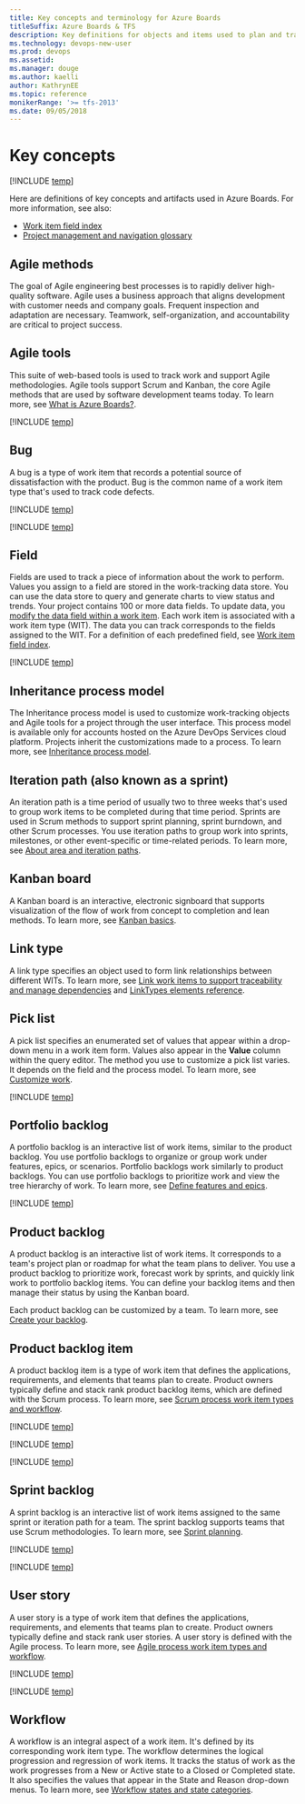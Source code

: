 ```yaml
---
title: Key concepts and terminology for Azure Boards
titleSuffix: Azure Boards & TFS 
description: Key definitions for objects and items used to plan and track work by using Azure Boards
ms.technology: devops-new-user 
ms.prod: devops
ms.assetid: 
ms.manager: douge
ms.author: kaelli
author: KathrynEE
ms.topic: reference
monikerRange: '>= tfs-2013'
ms.date: 09/05/2018  
---
```


# Key concepts 

[!INCLUDE [temp](../_shared/version-vsts-tfs-all-versions.md)]

Here are definitions of key concepts and artifacts used in Azure Boards. For more information, see also: 
- [Work item field index](../work-items/guidance/work-item-field.md)
- [Project management and navigation glossary](../../project/navigation/glossary.md)  

## Agile methods
The goal of Agile engineering best processes is to rapidly deliver high-quality software. Agile uses a business approach that aligns development with customer needs and company goals. Frequent inspection and adaptation are necessary. Teamwork, self-organization, and accountability are critical to project success.  

## Agile tools
This suite of web-based tools is used to track work and support Agile methodologies. Agile tools support Scrum and Kanban, the core Agile methods that are used by software development teams today. To learn more, see [What is Azure Boards?](what-is-azure-boards.md).

[!INCLUDE [temp](../../_shared/glossary-terms/area-paths.md)] 

## Bug
A bug is a type of work item that records a potential source of dissatisfaction with the product. Bug is the common name of a work item type that's used to track code defects.  

[!INCLUDE [temp](../../_shared/glossary-terms/dashboards.md)] 

[!INCLUDE [temp](../../_shared/glossary-terms/favorites.md)] 

## Field 
Fields are used to track a piece of information about the work to perform. Values you assign to a field are stored in the work-tracking data store. You can use the data store to query and generate charts to view status and trends. Your project contains 100 or more data fields. To update data, you [modify the data field within a work item](plan-track-work.md). Each work item is associated with a work item type (WIT). The data you can track corresponds to the fields assigned to the WIT. For a definition of each predefined field, see [Work item field index](../work-items/guidance/work-item-field.md). 

[!INCLUDE [temp](../../_shared/glossary-terms/follow.md)] 

## Inheritance process model 
The Inheritance process model is used to customize work-tracking objects and Agile tools for a project through the user interface. This process model is available only for accounts hosted on the Azure DevOps Services cloud platform. Projects inherit the customizations made to a process. To learn more, see [Inheritance process model](../../organizations/settings/work/inheritance-process-model.md).


## Iteration path (also known as a sprint)
An iteration path is a time period of usually two to three weeks that's used to group work items to be completed during that time period. Sprints are used in Scrum methods to support sprint planning, sprint burndown, and other Scrum processes. You use iteration paths to group work into sprints, milestones, or other event-specific or time-related periods. To learn more, see [About area and iteration paths](../../organizations/settings/about-areas-iterations.md).

## Kanban board 
A Kanban board is an interactive, electronic signboard that supports visualization of the flow of work from concept to completion and lean methods. To learn more, see [Kanban basics](../boards/kanban-quickstart.md).

 
## Link type
A link type specifies an object used to form link relationships between different WITs. To learn more, see [Link work items to support traceability and manage dependencies](../queries/link-work-items-support-traceability.md) and [LinkTypes elements reference](../../reference/xml/link-type-element-reference.md).  

## Pick list

A pick list specifies an enumerated set of values that appear within a drop-down menu in a work item form. Values also appear in the **Value** column within the query editor. The method you use to customize a pick list varies. It depends on the field and the process model. To learn more, see [Customize work](../../reference/customize-work.md). 

[!INCLUDE [temp](../../_shared/glossary-terms/plans.md)] 

## Portfolio backlog 
A portfolio backlog is an interactive list of work items, similar to the product backlog. You use portfolio backlogs to organize or group work under features, epics, or scenarios. Portfolio backlogs work similarly to product backlogs. You can use portfolio backlogs to prioritize work and view the tree hierarchy of work. To learn more, see [Define features and epics](../backlogs/define-features-epics.md). 

[!INCLUDE [temp](../../_shared/glossary-terms/process.md)]  

## Product backlog 
A product backlog is an interactive list of work items. It corresponds to a team's project plan or roadmap for what the team plans to deliver. You use a product backlog to prioritize work, forecast work by sprints, and quickly link work to portfolio backlog items. You can define your backlog items and then manage their status by using the Kanban board. 

Each product backlog can be customized by a team. To learn more, see [Create your backlog](../backlogs/create-your-backlog.md). 

## Product backlog item
A product backlog item is a type of work item that defines the applications, requirements, and elements that teams plan to create. Product owners typically define and stack rank product backlog items, which are defined with the Scrum process. To learn more, see [Scrum process work item types and workflow](../work-items/guidance/scrum-process-workflow.md). 

[!INCLUDE [temp](../../_shared/glossary-terms/projects.md)] 

[!INCLUDE [temp](../../_shared/glossary-terms/queries.md)] 

[!INCLUDE [temp](../../_shared/glossary-terms/sprints.md)] 

## Sprint backlog 
A sprint backlog is an interactive list of work items assigned to the same sprint or iteration path for a team. The sprint backlog supports teams that use Scrum methodologies. To learn more, see [Sprint planning](../sprints/assign-work-sprint.md).  

[!INCLUDE [temp](../../_shared/glossary-terms/taskboard.md)] 

[!INCLUDE [temp](../../_shared/glossary-terms/teams.md)] 

## User story
A user story is a type of work item that defines the applications, requirements, and elements that teams plan to create. Product owners typically define and stack rank user stories. A user story is defined with the Agile process. To learn more, see [Agile process work item types and workflow](../work-items/guidance/agile-process-workflow.md). 

[!INCLUDE [temp](../../_shared/glossary-terms/widgets.md)] 

[!INCLUDE [temp](../../_shared/glossary-terms/work-item-types.md)] 

## Workflow 

A workflow is an integral aspect of a work item. It's defined by its corresponding work item type. The workflow determines the logical progression and regression of work items. It tracks the status of work as the work progresses from a New or Active state to a Closed or Completed state. It also specifies the values that appear in the State and Reason drop-down menus. To learn more, see [Workflow states and state categories](../work-items/workflow-and-state-categories.md).

